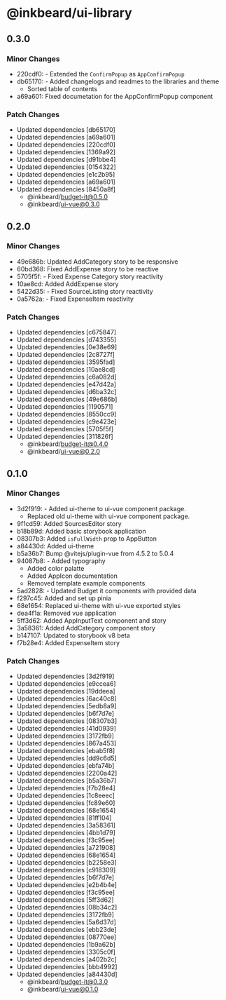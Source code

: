 # @inkbeard/ui-library

## 0.3.0

### Minor Changes

- 220cdf0: - Extended the `ConfirmPopup` as `AppConfirmPopup`
- db65170: - Added changelogs and readmes to the libraries and theme
  - Sorted table of contents
- a69a601: Fixed documetation for the AppConfirmPopup component

### Patch Changes

- Updated dependencies [db65170]
- Updated dependencies [a69a601]
- Updated dependencies [220cdf0]
- Updated dependencies [1369a92]
- Updated dependencies [d91bbe4]
- Updated dependencies [0154322]
- Updated dependencies [e1c2b95]
- Updated dependencies [a69a601]
- Updated dependencies [8450a8f]
  - @inkbeard/budget-it@0.5.0
  - @inkbeard/ui-vue@0.3.0

## 0.2.0

### Minor Changes

- 49e686b: Updated AddCategory story to be responsive
- 60bd368: Fixed AddExpense story to be reactive
- 5705f5f: - Fixed Expense Category story reactivity
- 10ae8cd: Added AddExpense story
- 5422d35: - Fixed SourceListing story reactivity
- 0a5762a: - Fixed ExpenseItem reactivity

### Patch Changes

- Updated dependencies [c675847]
- Updated dependencies [d743355]
- Updated dependencies [0e38e69]
- Updated dependencies [2c8727f]
- Updated dependencies [3595fad]
- Updated dependencies [10ae8cd]
- Updated dependencies [c6a082d]
- Updated dependencies [e47d42a]
- Updated dependencies [d6ba32c]
- Updated dependencies [49e686b]
- Updated dependencies [1190571]
- Updated dependencies [8550cc9]
- Updated dependencies [c9e423e]
- Updated dependencies [5705f5f]
- Updated dependencies [311826f]
  - @inkbeard/budget-it@0.4.0
  - @inkbeard/ui-vue@0.2.0

## 0.1.0

### Minor Changes

- 3d2f919: - Added ui-theme to ui-vue component package.
  - Replaced old ui-theme with ui-vue component package.
- 9f1cd59: Added SourcesEditor story
- b18b89d: Added basic storybook application
- 08307b3: Added `isFullWidth` prop to AppButton
- a84430d: Added ui-theme
- b5a36b7: Bump @vitejs/plugin-vue from 4.5.2 to 5.0.4
- 94087b8: - Added typography
  - Added color palatte
  - Added AppIcon documentation
  - Removed template example components
- 5ad2828: - Updated Budget it components with provided data
- f297c45: Added and set up pinia
- 68e1654: Replaced ui-theme with ui-vue exported styles
- dea4f1a: Removed vue application
- 5ff3d62: Added AppInputText component and story
- 3a58361: Added AddCategory component story
- b147107: Updated to storybook v8 beta
- f7b28e4: Added ExpenseItem story

### Patch Changes

- Updated dependencies [3d2f919]
- Updated dependencies [e9ccea6]
- Updated dependencies [19ddeea]
- Updated dependencies [6ac40c8]
- Updated dependencies [5edb8a9]
- Updated dependencies [b6f7d7e]
- Updated dependencies [08307b3]
- Updated dependencies [41d0939]
- Updated dependencies [3172fb9]
- Updated dependencies [867a453]
- Updated dependencies [ebab5f8]
- Updated dependencies [dd9c6d5]
- Updated dependencies [ebfa74b]
- Updated dependencies [2200a42]
- Updated dependencies [b5a36b7]
- Updated dependencies [f7b28e4]
- Updated dependencies [1c8eeec]
- Updated dependencies [fc89e60]
- Updated dependencies [68e1654]
- Updated dependencies [81ff104]
- Updated dependencies [3a58361]
- Updated dependencies [4bb1d79]
- Updated dependencies [f3c95ee]
- Updated dependencies [a721908]
- Updated dependencies [68e1654]
- Updated dependencies [b2258e3]
- Updated dependencies [c918309]
- Updated dependencies [b6f7d7e]
- Updated dependencies [e2b4b4e]
- Updated dependencies [f3c95ee]
- Updated dependencies [5ff3d62]
- Updated dependencies [08b34c2]
- Updated dependencies [3172fb9]
- Updated dependencies [5a6d37d]
- Updated dependencies [ebb23de]
- Updated dependencies [08770ee]
- Updated dependencies [1b9a62b]
- Updated dependencies [3305c0f]
- Updated dependencies [a402b2c]
- Updated dependencies [bbb4992]
- Updated dependencies [a84430d]
  - @inkbeard/budget-it@0.3.0
  - @inkbeard/ui-vue@0.1.0
